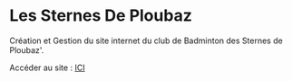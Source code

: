 # Les Sternes De Ploubaz

Création et Gestion du site internet du club de Badminton des Sternes de Ploubaz'.

Accéder au site : [ICI](https://www.les-sternes-de-ploubaz.com/)
